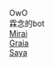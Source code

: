 OwO  
霖念的bot  
[Mirai](https://github.com/mamoe/mirai)  
[Graia](https://github.com/GraiaProject/Application)  
[Saya](https://github.com/GraiaProject/Saya)
